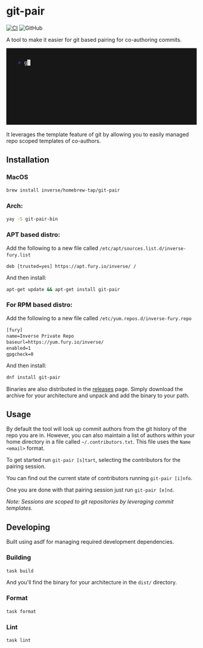 # git-pair

[![CI](https://github.com/inverse/git-pair/actions/workflows/ci.yml/badge.svg)](https://github.com/inverse/git-pair/actions/workflows/ci.yml)
![GitHub](https://img.shields.io/github/license/inverse/git-pair)

A tool to make it easier for git based pairing for co-authoring commits.

![Demo](./resources/demo.gif)

It leverages the template feature of git by allowing you to easily managed repo scoped templates of co-authors.

## Installation

### MacOS
```bash
brew install inverse/homebrew-tap/git-pair
```

### Arch: 
```bash
yay -S git-pair-bin
```

###  APT based distro:

Add the following to a new file called `/etc/apt/sources.list.d/inverse-fury.list`

 ```
 deb [trusted=yes] https://apt.fury.io/inverse/ /
```

And then install:

```bash
apt-get update && apt-get install git-pair
```

### For RPM based distro: 

Add the following to a new file called `/etc/yum.repos.d/inverse-fury.repo`

```
[fury]
name=Inverse Private Repo
baseurl=https://yum.fury.io/inverse/
enabled=1
gpgcheck=0
```

And then install:

```bash
dnf install git-pair
```

Binaries are also distributed in the [releases](https://github.com/inverse/git-pair/releases) page. Simply download the archive for your architecture and unpack and add the binary to your path.

## Usage

By default the tool will look up commit authors from the git history of the repo you are in. However, you can also maintain a list of authors within your home
directory in a file called `~/.contributors.txt`. This file uses the `Name <email>` format.

To get started run `git-pair [s]tart`, selecting the contributors for the pairing session. 

You can find out the current state of contributors running `git-pair [i]nfo`.

One you are done with that pairing session just run `git-pair [e]nd`. 

_Note: Sessions are scoped to git repositories by leveraging commit templates._

## Developing 

Built using asdf for managing required development dependencies.

### Building

```bash
task build
```

And you'll find the binary for your architecture in the `dist/` directory.

### Format

```bash
task format
```

### Lint

```bash
task lint
```
